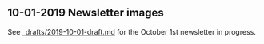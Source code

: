 ## 10-01-2019 Newsletter images

See [_drafts/2019-10-01-draft.md](../../_drafts/2019-10-01-draft.md) for the October 1st newsletter in progress.
